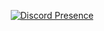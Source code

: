 <div align="center">
  
[![Discord Presence](https://lanyard.cnrad.dev/api/353859650686550027)](https://discord.com/users/353859650686550027)
<!-- <img src="https://github-readme-stats.vercel.app/api/top-langs/?username=itsRealZYAF&layout=compact&theme=dark&count_private=true"/> -->

</div>
